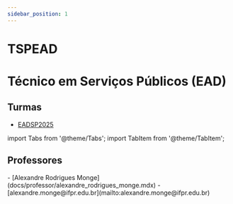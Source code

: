 ```yaml
---
sidebar_position: 1
---
```


# TSPEAD

# Técnico em Serviços Públicos (EAD)

## Turmas

- [EADSP2025](eadsp2025)

import Tabs from '@theme/Tabs';
import TabItem from '@theme/TabItem';

## Professores

<Tabs>
  <TabItem value="nome" label="Nome" default>
    - [Alexandre Rodrigues Monge](docs/professor/alexandre_rodrigues_monge.mdx)
  </TabItem>
  <TabItem value="email" label="E-mail" default>
    - [alexandre.monge@ifpr.edu.br](mailto:alexandre.monge@ifpr.edu.br)
  </TabItem>
</Tabs>